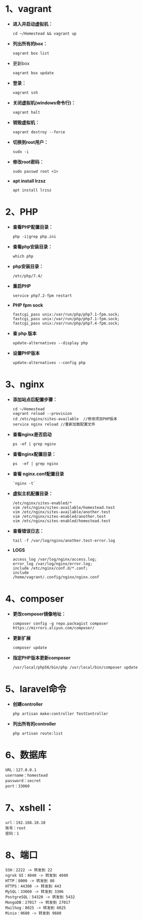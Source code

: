 # 1、vagrant

*  __进入并启动虚拟机：__
	
	```
	cd ~/Homestead && vagrant up
	```
	
* __列出所有的box：__

  ```
  vagrant box list
  ```

+ 更新box

  ```
  vagrant box update
  ```

* __登录：__

  ```
  vagrant ssh
  ```

* __关闭虚拟机(windows命令行)：__

  ```
  vagrant halt
  ```

* __销毁虚拟机：__

  ```
  vagrant destroy --force
  ```

* __切换到root用户：__

  ```
  sudo -i 
  ```

* __修改root密码：__

  ```
  sudo passwd root <1>
  ```
  
* **apt install lrzsz**

  ```
  apt install lrzsz
  ```


# 2、PHP

+ __查看PHP配置目录：__

  ```
  php -i|grep php.ini
  ```

+ __查看php安装目录：__

  ```
  which php
  ```

- __php安装目录：__

  ```
  /etc/php/7.4/
  ```

* __重启PHP__

  ```
  service php7.2-fpm restart
  ```

* __PHP fpm sock__
    ```
    fastcgi_pass unix:/var/run/php/php7.1-fpm.sock;
    fastcgi_pass unix:/var/run/php/php7.1-fpm.sock;
    fastcgi_pass unix:/var/run/php/php7.4-fpm.sock;
    ```
* **查 php 版本**

  ```
  update-alternatives --display php
  ```

* **设置PHP版本**

  ```
  update-alternatives --config php
  ```
  
# 3、nginx 

* **添加站点后配置步骤：**

  ```
  cd ~/Homestead
  vagrant reload --provision
  cd /etc/nginx/sites-available  //修改项目PHP版本
  service nginx reload //重新加载配置文件
  ```

* **查看nginx是否启动**

  ```
  ps -ef | grep nginx 
  ```

+ __查看nginx配置目录：__

  ```
  ps  -ef | grep nginx
  ```

+ **查看 nginx.conf配置目录**

  ```
  `nginx -t`
  ```
* __虚拟主机配置目录：__
    ```
    /etc/nginx/sites-enabled/*
    vim /etc/nginx/sites-available/homestead.test
    vim /etc/nginx/sites-available/another.test
    vim /etc/nginx/sites-enabled/another.test
    vim /etc/nginx/sites-enabled/homestead.test
    ```

* __查看错误日志：__

    ```
    tail -f /var/log/nginx/another.test-error.log
    ```


* __LOGS__
    ```
    access_log /var/log/nginx/access.log;
    error_log /var/log/nginx/error.log;
    include /etc/nginx/conf.d/*.conf;
    include 
    /home/vagrant/.config/nginx/nginx.conf
    ```

# 4、composer

+ __更改composer镜像地址：__

  ```
  composer config -g repo.packagist composer https://mirrors.aliyun.com/composer/
  ```
  
+ **更新扩展**

  ```
  composer update
  ```

+ **指定PHP版本更新composer**

  ```
  /usr/local/php56/bin/php /usr/local/bin/composer update
  ```


# 5、laravel命令

* **创建controller**

  ```
  php artisan make:controller TestController
  ```

* **列出所有的controller**

  ```
  php artisan route:list
  ```

# 6、数据库

    URL：127.0.0.1
    username：homestead
    password：secret
    port：33060

# 7、xshell：

```
url：192.168.10.10
账号：root
密码：1
```


# 8、端口
	SSH：2222 -> 转发到 22
	ngrok UI：4040 -> 转发到 4040
	HTTP：8000 -> 转发到 80
	HTTPS：44300 -> 转发到 443
	MySQL：33060 -> 转发到 3306
	PostgreSQL：54320 -> 转发到 5432
	MongoDB：27017 -> 转发到 27017
	Mailhog：8025 -> 转发到 8025
	Minio：9600 -> 转发到 9600

